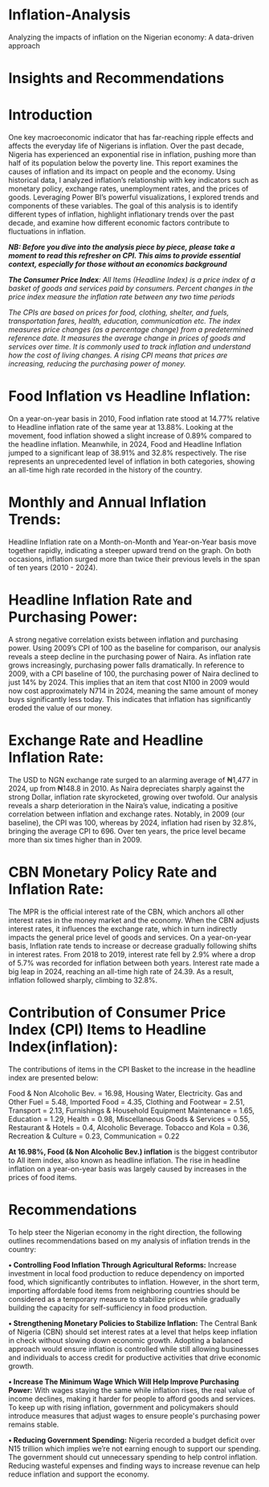 # Inflation-Analysis
Analyzing the impacts of inflation on the Nigerian economy: A data-driven approach  

 # Insights and Recommendations

 # Introduction
 
One key macroeconomic indicator that has far-reaching ripple effects and affects the everyday life of Nigerians is inflation. Over the past decade, Nigeria has experienced an exponential rise in inflation, pushing more than half of its population below the poverty line. This report examines the causes of inflation and its impact on people and the economy. Using historical data, I analyzed inflation’s relationship with key indicators such as monetary policy, exchange rates, unemployment rates, and the prices of goods. Leveraging Power BI’s powerful visualizations, I explored trends and components of these variables. The goal of this analysis is to identify different types of inflation, highlight inflationary trends over the past decade, and examine how different economic factors contribute to fluctuations in inflation.



 ***NB: Before you dive into the analysis piece by piece, please take a moment to read this refresher on CPI. This aims to provide essential context, especially for those without an economics background***


_**The Consumer Price Index**: All Items (Headline Index) is a price index of a basket of goods and services paid by consumers. Percent changes in the price index measure the inflation rate between any two time periods_


_The CPIs are based on prices for food, clothing, shelter, and fuels, transportation fares, health, education, communication etc. The index measures price changes (as a percentage change) from a predetermined reference date. It measures the average change in prices of goods and services over time. It is commonly used to track inflation and understand how the cost of living changes. A rising CPI means that prices are increasing, reducing the purchasing power of money._



# Food Inflation vs Headline Inflation:

On a year-on-year basis in 2010, Food inflation rate stood at 14.77% relative to Headline inflation rate of the same year at 13.88%. Looking at the movement, food inflation showed a slight increase of 0.89% compared to the headline inflation. Meanwhile, in 2024, Food and Headline Inflation jumped to a significant leap of 38.91% and 32.8% respectively. The rise represents an unprecedented level of inflation in both categories, showing an all-time high rate recorded in the history of the country.

# Monthly and Annual Inflation Trends: 

Headline Inflation rate on a Month-on-Month and Year-on-Year basis move together rapidly, indicating a steeper upward trend on the graph. On both occasions, inflation surged more than twice their previous levels in the span of ten years (2010 - 2024).

# Headline Inflation Rate and Purchasing Power: 

A strong negative correlation exists between inflation and purchasing power. Using 2009’s CPI of 100 as the baseline for comparison, our analysis reveals a steep decline in the purchasing power of Naira. As inflation rate grows increasingly, purchasing power falls dramatically. In reference to 2009, with a CPI baseline of 100, the purchasing power of Naira declined to just 14% by 2024. This implies that an item that cost N100 in 2009 would now cost approximately N714 in 2024, meaning the same amount of money buys significantly less today. This indicates that inflation has significantly eroded the value of our money.

# Exchange Rate and Headline Inflation Rate: 

The USD to NGN exchange rate surged to an alarming average of ₦1,477 in 2024, up from ₦148.8 in 2010.  As Naira depreciates sharply against the strong Dollar, inflation rate skyrocketed, growing over twofold. Our analysis reveals a sharp deterioration in the Naira’s value, indicating a positive correlation between inflation and exchange rates. Notably, in 2009 (our baseline), the CPI was 100, whereas by 2024, inflation had risen by 32.8%, bringing the average CPI to 696. Over ten years, the price level became more than six times higher than in 2009.

# CBN Monetary Policy Rate and Inflation Rate:

The MPR is the official interest rate of the CBN, which anchors all other interest rates in the money market and the economy. When the CBN adjusts interest rates, it influences the exchange rate, which in turn indirectly impacts the general price level of goods and services. On a year-on-year basis, Inflation rate tends to increase or decrease gradually following shifts in interest rates. From 2018 to 2019, interest rate fell by 2.9% where a drop of 5.7% was recorded for inflation between both years. Interest rate made a big leap in 2024, reaching an all-time high rate of 24.39. As a result, inflation followed sharply, climbing to 32.8%.

# Contribution of Consumer Price Index (CPI) Items to Headline Index(inflation):

The contributions of items in the CPI Basket to the increase in the headline index are presented below: 
                                                      
Food & Non Alcoholic Bev.	  =                                 16.98,
Housing Water, Electricity. Gas and Other Fuel	  =             5.48,
Imported Food	    =                                            4.35,
Clothing and Footwear	  =                                      2.51,
Transport	        =                                            2.13,
Furnishings & Household Equipment Maintenance	 =               1.65,
Education	                                   =                  1.29,
Health                                       =                  0.98,
Miscellaneous Goods & Services	               =                0.55,
Restaurant & Hotels	                          =                 0.4,
Alcoholic Beverage. Tobacco and Kola	          =               0.36,
Recreation & Culture  	                         =              0.23,
Communication	                                  =               0.22

**At 16.98%, Food (& Non Alcoholic Bev.) inflation** is the biggest contributor to All item index, also known as headline inflation. The rise in headline inflation on a year-on-year basis was largely caused by increases in the prices of food items.


# Recommendations

To help steer the Nigerian economy in the right direction, the following outlines recommendations based on my analysis of inflation trends in the country:

**•	Controlling Food Inflation Through Agricultural Reforms:**
Increase investment in local food production to reduce dependency on imported food, which significantly contributes to inflation. However, in the short term, importing affordable food items from neighboring countries should be considered as a temporary measure to stabilize prices while gradually building the capacity for self-sufficiency in food production.

**•	Strengthening Monetary Policies to Stabilize Inflation:**
The Central Bank of Nigeria (CBN) should set interest rates at a level that helps keep inflation in check without slowing down economic growth. Adopting a balanced approach would ensure inflation is controlled while still allowing businesses and individuals to access credit for productive activities that drive economic growth.

**•	Increase The Minimum Wage Which Will Help Improve Purchasing Power:**
With wages staying the same while inflation rises, the real value of income declines, making it harder for people to afford goods and services. To keep up with rising inflation, government and policymakers should introduce measures that adjust wages to ensure people's purchasing power remains stable.

**•	Reducing Government Spending:**
Nigeria recorded a budget deficit over N15 trillion which implies we’re not earning enough to support our spending. The government should cut unnecessary spending to help control inflation. Reducing wasteful expenses and finding ways to increase revenue can help reduce inflation and support the economy. 

